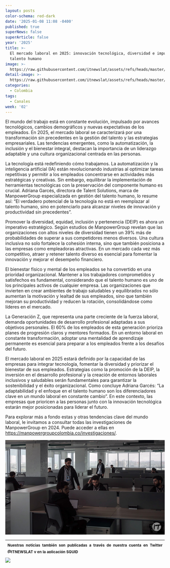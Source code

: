 ```yaml
---
layout: posts
color-schema: red-dark
date: '2025-01-08 11:08 -0400'
published: true
superNews: false
superArticle: false
year: '2025'
title: >-
  El mercado laboral en 2025: innovación tecnológica, diversidad e impulso al
  talento humano
image: >-
  https://raw.githubusercontent.com/itnewslat/assets/refs/heads/master/img/540x320/Empleados-en-oficina-p.jpg
detail-image: >-
  https://raw.githubusercontent.com/itnewslat/assets/refs/heads/master/img/1024x680/Empleados-en-oficina-g.jpg
categories:
  - Colombia
tags:
  - Canales
week: '02'
---
```

El mundo del trabajo está en constante evolución, impulsado por avances tecnológicos, cambios demográficos y nuevas expectativas de los empleados. En 2025, el mercado laboral se caracterizará por una transformación sin precedentes en la gestión del talento y las estrategias empresariales. Las tendencias emergentes, como la automatización, la inclusión y el bienestar integral, destacan la importancia de un liderazgo adaptable y una cultura organizacional centrada en las personas.

La tecnología está redefiniendo cómo trabajamos. La automatización y la inteligencia artificial (IA) están revolucionando industrias al optimizar tareas repetitivas y permitir a los empleados concentrarse en actividades más estratégicas y creativas. Sin embargo, equilibrar la implementación de herramientas tecnológicas con la preservación del componente humano es crucial. Adriana Garcés, directora de Talent Solutions, marca de ManpowerGroup especializada en gestión del talento humano, lo resume así: “El verdadero potencial de la tecnología no está en reemplazar al talento humano, sino en potenciarlo para alcanzar niveles de innovación y productividad sin precedentes”.

Promover la diversidad, equidad, inclusión y pertenencia (DEIP) es ahora un imperativo estratégico. Según estudios de ManpowerGroup revelan que las organizaciones con altos niveles de diversidad tienen un 39% más de probabilidades de superar a sus competidores menos diversos. Una cultura inclusiva no solo fortalece la cohesión interna, sino que también posiciona a las empresas como empleadoras atractivas. En un mercado cada vez más competitivo, atraer y retener talento diverso es esencial para fomentar la innovación y mejorar el desempeño financiero.

El bienestar físico y mental de los empleados se ha convertido en una prioridad organizacional. Mantener a los trabajadores comprometidos y satisfechos es fundamental, considerando que el talento humano es uno de los principales activos de cualquier empresa. Las organizaciones que invierten en crear ambientes de trabajo saludables y equilibrados no sólo aumentan la motivación y lealtad de sus empleados, sino que también mejoran su productividad y reducen la rotación, consolidándose como líderes en el mercado.

La Generación Z, que representa una parte creciente de la fuerza laboral, demanda oportunidades de desarrollo profesional adaptadas a sus objetivos personales. El 60% de los empleados de esta generación prioriza planes de progresión claros y mentores formados. En un entorno laboral en constante transformación, adoptar una mentalidad de aprendizaje permanente es esencial para preparar a los empleados frente a los desafíos del futuro.

El mercado laboral en 2025 estará definido por la capacidad de las empresas para integrar tecnología, fomentar la diversidad y priorizar el bienestar de sus empleados. Estrategias como la promoción de la DEIP, la inversión en el desarrollo profesional y la creación de entornos laborales inclusivos y saludables serán fundamentales para garantizar la sostenibilidad y el éxito organizacional. Como concluye Adriana Garcés: “La adaptabilidad y el enfoque en el talento humano son los diferenciadores clave en un mundo laboral en constante cambio”. En este contexto, las empresas que prioricen a las personas junto con la innovación tecnológica estarán mejor posicionadas para liderar el futuro.

Para explorar más a fondo estas y otras tendencias clave del mundo laboral, le invitamos a consultar todas las investigaciones de ManpowerGroup en 2024. Puede acceder a ellas en https://manpowergroupcolombia.co/investigaciones/.

![](https://raw.githubusercontent.com/itnewslat/assets/refs/heads/master/img/540x320/Empleados-en-oficina-p.jpg)

<table style="height: 42px;" width="569">
<tbody>
<tr>
<td style="text-align: justify;"><sub><strong>Nuestras noticias también son publicadas a través de nuestra cuenta en Twitter <a href="https://twitter.com/itnewslat?lang=es">@ITNEWSLAT</a> y en la aplicación <a href="https://squidapp.co/en/">SQUID</a></strong></sub></td>
</tr>
</tbody>
</table>

<img src="https://tracker.metricool.com/c3po.jpg?hash=56f88a41e39ab42c063cc51676587a04"/>
